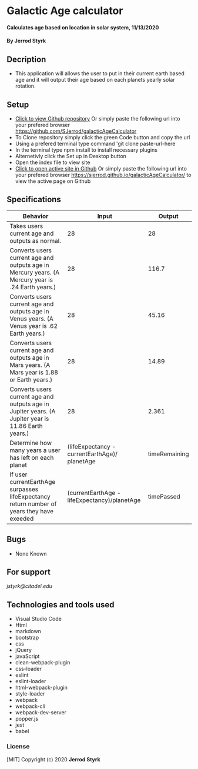 # **Galactic Age calculator**

#### Calculates age based on location in solar system, 11/13/2020

#### **By Jerrod Styrk**

## Decription
- This application will allows the user to put in their current earth based age and it will output their age based on each planets yearly solar rotation.

## Setup

- [Click to view Github repository](https://github.com/SJerrod/galacticAgeCalculator) Or simply paste the following url into your prefered browser https://github.com/SJerrod/galacticAgeCalculator
- To Clone repository simply click the green Code button and copy the url
- Using a prefered terminal type command 'git clone paste-url-here
- In the terminal type npm install to install necessary plugins 
- Alternetivly click the Set up in Desktop button
- Open the index file to view site
- [Click to open active site in Github](https://sjerrod.github.io/galacticAgeCalculator/) Or simply paste the following url into your prefered browser https://sjerrod.github.io/galacticAgeCalculator/ to view the active page on Github

## Specifications

| Behavior                                                        | Input     | Output    |
| --------------------------------------------------------------- | --------- | --------- |
| Takes users current age and outputs as normal. | 28 | 28 |
| Converts users current age and outputs age in Mercury years. (A Mercury year is .24 Earth years.) | 28 | 116.7 |
| Converts users current age and outputs age in Venus years. (A Venus year is .62 Earth years.) | 28 | 45.16 |
| Converts users current age and outputs age in Mars years. (A Mars year is 1.88 or Earth years.) | 28 | 14.89 |
| Converts users current age and outputs age in Jupiter years. (A Jupiter year is 11.86 Earth years.) | 28 | 2.361 |
| Determine how many years a user has left on each planet | (lifeExpectancy - currentEarthAge)/ planetAge | timeRemaining |
| If user currentEarthAge surpasses lifeExpectancy return number of years they have exeeded | (currentEarthAge - lifeExpectancy)/planetAge | timePassed | 


## Bugs

* None Known

## For support

_jstyrk@citadel.edu_

## Technologies and tools used

- Visual Studio Code
- Html
- markdown
- bootstrap
- css
- jQuery
- javaScript
- clean-webpack-plugin
- css-loader
- eslint
- eslint-loader
- html-webpack-plugin
- style-loader
- webpack
- webpack-cli
- webpack-dev-server
- popper.js
- jest
- babel

### License

[MIT] Copyright (c) 2020 **Jerrod Styrk**
